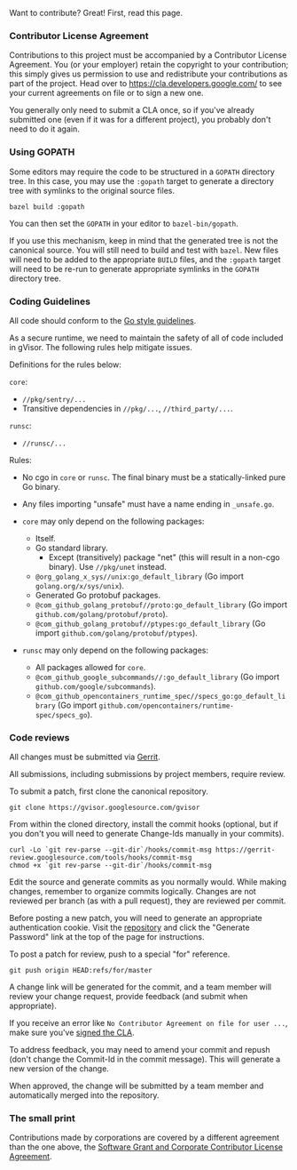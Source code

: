 Want to contribute? Great! First, read this page.

### Contributor License Agreement

Contributions to this project must be accompanied by a Contributor License
Agreement. You (or your employer) retain the copyright to your contribution;
this simply gives us permission to use and redistribute your contributions as
part of the project. Head over to <https://cla.developers.google.com/> to see
your current agreements on file or to sign a new one.

You generally only need to submit a CLA once, so if you've already submitted one
(even if it was for a different project), you probably don't need to do it
again.

### Using GOPATH

Some editors may require the code to be structured in a `GOPATH` directory tree.
In this case, you may use the `:gopath` target to generate a directory tree with
symlinks to the original source files.

```
bazel build :gopath
```

You can then set the `GOPATH` in your editor to `bazel-bin/gopath`.

If you use this mechanism, keep in mind that the generated tree is not the
canonical source. You will still need to build and test with `bazel`. New files
will need to be added to the appropriate `BUILD` files, and the `:gopath` target
will need to be re-run to generate appropriate symlinks in the `GOPATH`
directory tree.

### Coding Guidelines

All code should conform to the [Go style guidelines][gostyle].

As a secure runtime, we need to maintain the safety of all of code included in
gVisor. The following rules help mitigate issues.

Definitions for the rules below:

`core`:

*   `//pkg/sentry/...`
*   Transitive dependencies in `//pkg/...`, `//third_party/...`.

`runsc`:

*   `//runsc/...`

Rules:

*   No cgo in `core` or `runsc`. The final binary must be a statically-linked
    pure Go binary.

*   Any files importing "unsafe" must have a name ending in `_unsafe.go`.

*   `core` may only depend on the following packages:

    *   Itself.
    *   Go standard library.
        *   Except (transitively) package "net" (this will result in a non-cgo
            binary). Use `//pkg/unet` instead.
    *   `@org_golang_x_sys//unix:go_default_library` (Go import
        `golang.org/x/sys/unix`).
    *   Generated Go protobuf packages.
    *   `@com_github_golang_protobuf//proto:go_default_library` (Go import
        `github.com/golang/protobuf/proto`).
    *   `@com_github_golang_protobuf//ptypes:go_default_library` (Go import
        `github.com/golang/protobuf/ptypes`).

*   `runsc` may only depend on the following packages:

    *   All packages allowed for `core`.
    *   `@com_github_google_subcommands//:go_default_library` (Go import
        `github.com/google/subcommands`).
    *   `@com_github_opencontainers_runtime_spec//specs_go:go_default_library`
        (Go import `github.com/opencontainers/runtime-spec/specs_go`).

### Code reviews

All changes must be submitted via [Gerrit][gerrit].

All submissions, including submissions by project members, require review.

To submit a patch, first clone the canonical repository.

```
git clone https://gvisor.googlesource.com/gvisor
```

From within the cloned directory, install the commit hooks (optional, but if you
don't you will need to generate Change-Ids manually in your commits).

```
curl -Lo `git rev-parse --git-dir`/hooks/commit-msg https://gerrit-review.googlesource.com/tools/hooks/commit-msg
chmod +x `git rev-parse --git-dir`/hooks/commit-msg
```

Edit the source and generate commits as you normally would. While making
changes, remember to organize commits logically. Changes are not reviewed per
branch (as with a pull request), they are reviewed per commit.

Before posting a new patch, you will need to generate an appropriate
authentication cookie. Visit the [repository][repo] and click the "Generate
Password" link at the top of the page for instructions.

To post a patch for review, push to a special "for" reference.

```
git push origin HEAD:refs/for/master
```

A change link will be generated for the commit, and a team member will review
your change request, provide feedback (and submit when appropriate).

If you receive an error like `No Contributor Agreement on file for user ...`,
make sure you've [signed the CLA](#contributor-license-agreement).

To address feedback, you may need to amend your commit and repush (don't change
the Commit-Id in the commit message). This will generate a new version of the
change.

When approved, the change will be submitted by a team member and automatically
merged into the repository.

### The small print

Contributions made by corporations are covered by a different agreement than the
one above, the
[Software Grant and Corporate Contributor License Agreement][gccla].

[gcla]: https://cla.developers.google.com/about/google-individual
[gccla]: https://cla.developers.google.com/about/google-corporate
[gerrit]: https://gvisor-review.googlesource.com
[gostyle]: https://github.com/golang/go/wiki/CodeReviewComments
[repo]: https://gvisor.googlesource.com
